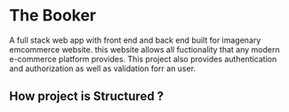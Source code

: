 <h1> The Booker </h1>
<p> A full stack web app with front end and back end built for imagenary emcommerce website. this website allows all fuctionality that any modern e-commerce platform provides. This project also provides authentication and authorization as well as validation forr an user. </p>

<h2>How project is Structured ? </h2>
